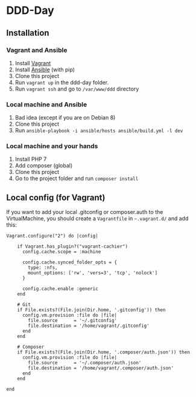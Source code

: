 DDD-Day
===

Installation
---

### Vagrant and Ansible
1. Install [Vagrant](https://www.vagrantup.com/)
2. Install [Ansible](https://docs.ansible.com/ansible/intro_installation.html) (with pip)
3. Clone this project
4. Run `vagrant up` in the ddd-day folder.
5. Run `vagrant ssh` and go to `/var/www/ddd` directory

### Local machine and Ansible
1. Bad idea (except if you are on Debian 8)
2. Clone this project
3. Run `ansible-playbook -i ansible/hosts ansible/build.yml -l dev`

### Local machine and your hands
1. Install PHP 7
2. Add composer (global)
3. Clone this project
4. Go to the project folder and run `composer install`

Local config (for Vagrant)
---

If you want to add your local .gitconfig or composer.auth to the VirtualMachine, you should create a `Vagrantfile` in 
`~.vagrant.d/` and add this:

```
Vagrant.configure("2") do |config|

    if Vagrant.has_plugin?("vagrant-cachier")
      config.cache.scope = :machine

      config.cache.synced_folder_opts = {
        type: :nfs,
        mount_options: ['rw', 'vers=3', 'tcp', 'nolock']
      }

      config.cache.enable :generic
    end

    # Git
    if File.exists?(File.join(Dir.home, '.gitconfig')) then
      config.vm.provision :file do |file|
        file.source      = '~/.gitconfig'
        file.destination = '/home/vagrant/.gitconfig'
      end
    end

    # Composer
    if File.exists?(File.join(Dir.home, '.composer/auth.json')) then
      config.vm.provision :file do |file|
        file.source      = '~/.composer/auth.json'
        file.destination = '/home/vagrant/.composer/auth.json'
      end
    end

end
```
